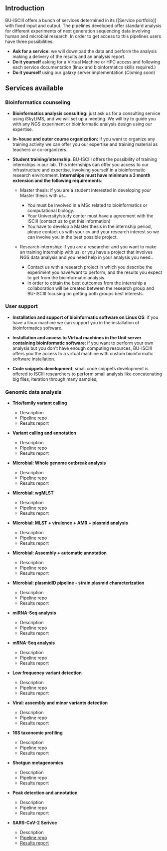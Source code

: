 ## Introduction
BU-ISCIII offers a bunch of services determined in its [[Service portfolio]] with fixed input and output. The pipelines developed offer standard analysis for different experiments of next generation sequencing data involving human and microbial research.
In order to get access to this pipelines users have three possibilities:
- **Ask for a service**: we will download the data and perform the analysis making a delivery of the results and an analysis report.
- **Do it yourself** asking for a Virtual Machine or HPC access and following each service documentation (linux and bioinformatics skills required.)
- **Do it yourself** using our galaxy server implementation (*Coming soon*)

## Services available
### Bioinformatics counseling
   - **Bioinformatics analysis consulting:** just ask us for a consulting service using iSkyLIMS, and we will set up a meeting. We will try to guide you with any NGS experiment or bioinformatic analysis design using our expertise.

   - **In-house and outer course organization:** if you want to organize any training activity we can offer you our expertise and training material as teachers or co-organizers.

   - **Student training/internship:** BU-ISCIII offers the possibility of training internships in our lab. This internships can offer you access to our infrastructure and expertise, involving yourself in a bioinformatic research environment. **Internships must have minimum a 3 month extension and the following requirements**:

       - Master thesis: if you are a student interested in developing your Master thesis with us..
           - You must be involved in a MSc related to bioinformatics or computational biology.
           - Your University/study center must have a agreement with the ISCIII (contact us to get this information)
           - You have to develop a Master thesis in the internship period, please contact us with your cv and your research interest so we can involve you in the best possible project.

       - Research internship: if you are a researcher and you want to make an training internship with us, or you have a project that involves NGS data analysis and you need help in your analysis you need..
           - Contact us with a research project in which you describe the experiment you have/want to perform, and the results you expect to get from the bioinformatic analysis.
           - In order to obtain the best outcomes from the internship a collaboration will be created between the research group and BU-ISCIII focusing on getting both groups best interests.
       
### User support

- **Installation and support of bioinformatic software on Linux OS**: if you have a linux machine we can support you in the installation of bioinformatics software.

- **Installation and access to Virtual machines in the Unit server containing bioinformatic software**: if you want to perform your own analysis but you don't have enough computing resources, BU-ISCIII offers you the access to a virtual machine with custom bioinformatic software installation.

- **Code snippets development**: small code snippets development is offered to ISCIII researchers to perform small analysis like concatenating big files, iteration through many samples,

### Genomic data analysis
- **Trio/family variant calling**
    - Description
    - Pipeline repo
    - Results report
- **Variant calling and annotation**
    - Description
    - Pipeline repo
    - Results report
- **Microbial: Whole genome outbreak analysis**
    - Description
    - Pipeline repo
    - Results report
- **Microbial: wgMLST**
    - Description
    - Pipeline repo
    - Results report
- **Microbial: MLST + virulence + AMR + plasmid analysis**
    - Description
    - Pipeline repo
    - Results report
- **Microbial: Assembly + automatic annotation**
    - Description
    - Pipeline repo
    - Results report
- **Microbial: plasmidID pipeline - strain plasmid characterization**
    - Description
    - Pipeline repo
    - Results report
- **miRNA-Seq analysis**
    - Description
    - Pipeline repo
    - Results report
- **mRNA-Seq analysis**
    - Description
    - Pipeline repo
    - Results report
- **Low frequency variant detection**
    - Description
    - Pipeline repo
    - Results report
- **Viral: assembly and minor variants detection**
    - Description
    - Pipeline repo
    - Results report
- **16S taxonomic profiling**
    - Description
    - Pipeline repo
    - Results report
- **Shotgun metagenomics**
    - Description
    - Pipeline repo
    - Results report
- **Peak detection and annotation**
    - Description
    - Pipeline repo
    - Results report

- **SARS-CoV-2 Serivce** 
    -  Description
    -  [Pipeline repo](https://github.com/BU-ISCIII/BU-ISCIII/wiki/Viralrecon-execution)
    -  [Results report](https://github.com/BU-ISCIII/BU-ISCIII/wiki/SARS-CoV-2-service)


